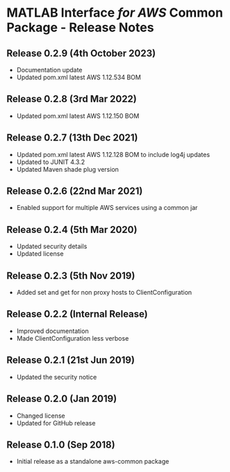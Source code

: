 # MATLAB Interface *for AWS* Common Package - Release Notes

## Release 0.2.9 (4th October 2023)
* Documentation update
* Updated pom.xml latest AWS 1.12.534 BOM

## Release 0.2.8 (3rd Mar 2022)
* Updated pom.xml latest AWS 1.12.150 BOM

## Release 0.2.7 (13th Dec 2021)

* Updated pom.xml latest AWS 1.12.128 BOM to include log4j updates
* Updated to JUNIT 4.3.2
* Updated Maven shade plug version

## Release 0.2.6 (22nd Mar 2021)

* Enabled support for multiple AWS services using a common jar

## Release 0.2.4 (5th Mar 2020)

* Updated security details
* Updated license

## Release 0.2.3 (5th Nov 2019)

* Added set and get for non proxy hosts to ClientConfiguration

## Release 0.2.2 (Internal Release)

* Improved documentation
* Made ClientConfiguration less verbose

## Release 0.2.1 (21st Jun 2019)

* Updated the security notice

## Release 0.2.0 (Jan 2019)

* Changed license
* Updated for GitHub release

## Release 0.1.0 (Sep 2018)

* Initial release as a standalone aws-common package

[//]: #  (Copyright 2019-2021 The MathWorks, Inc.)
